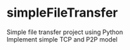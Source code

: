# simpleFileTransfer
Simple file transfer project using Python<br>
Implement simple TCP and P2P model
